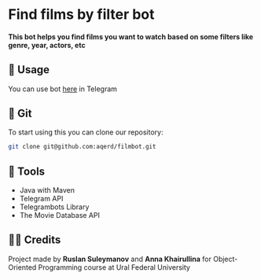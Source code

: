 # Find films by filter bot
#### This bot helps you find films you want to watch based on some filters like genre, year, actors, etc

## 🚀 Usage
You can use bot [here](https://t.me/findfilmsbyfiltersbot) in Telegram

## 🔗 Git
To start using this you can clone our repository:
```bash
git clone git@github.com:aqerd/filmbot.git
```

## 🔨 Tools
- Java with Maven
- Telegram API
- Telegrambots Library
- The Movie Database API

## 🧑‍💻 Credits
Project made by **Ruslan Suleymanov** and **Anna Khairullina** for Object-Oriented Programming course at Ural Federal University 
